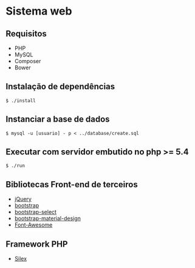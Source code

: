 # Sistema web

## Requisitos

* PHP
* MySQL
* Composer
* Bower

## Instalação de dependências

```
$ ./install
```

## Instanciar a base de dados

```
$ mysql -u [usuario] - p < ../database/create.sql
```

## Executar com servidor embutido no php >= 5.4

```
$ ./run
```

## Bibliotecas Front-end de terceiros

* [jQuery](https://github.com/jquery/jquery)
* [bootstrap](https://github.com/twbs/bootstrap)
* [bootstrap-select](https://github.com/silviomoreto/bootstrap-select)
* [bootstrap-material-design](https://github.com/FezVrasta/bootstrap-material-design)
* [Font-Awesome](http://fortawesome.github.io/Font-Awesome/)

## Framework PHP

* [Silex](http://silex.sensiolabs.org)
